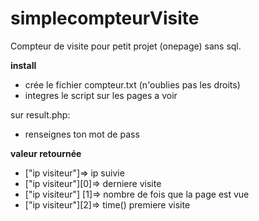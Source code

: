 # simplecompteurVisite

Compteur de visite pour petit projet (onepage) sans sql.

**install**
 - crée le fichier compteur.txt (n'oublies pas les droits)
 - integres le script sur les pages a voir
 
 sur result.php:
 - renseignes ton mot de pass
 
 **valeur retournée**
 
 - ["ip visiteur"]=> ip suivie
 - ["ip visiteur"][0]=> derniere visite
 - ["ip visiteur"]  [1]=> nombre de fois que la page est vue
 - ["ip visiteur"][2]=> time() premiere visite
 
  

